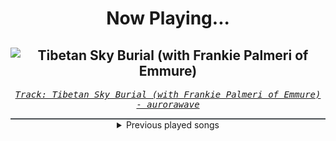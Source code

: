 <div align="center"> 
<h1>Now Playing...</h1>

![Tibetan Sky Burial (with Frankie Palmeri of Emmure)](https://i.scdn.co/image/ab67616d00001e0224d73d3be5b51472bf33ee28)
--
_<samp><a href="https://open.spotify.com/track/74cWyGHMi5UEZ3kdpDiDMb">Track: Tibetan Sky Burial (with Frankie Palmeri of Emmure) - aurorawave</a></samp>_

<div style="border: 1px #4B5054 solid"></div>
<details>
  <summary>
    Previous played songs
  </summary>
  <table>
    <thead>
      <tr>
        <th>
          Artist
        </th>
        <th>
          Song
        </th>
        <th>
          Link
        </th>
      </tr>
    </thead>
    <tbody>
      <tr><td>aurorawave</td><td>Tibetan Sky Burial (with Frankie Palmeri of Emmure)</td><td><a href="https://open.spotify.com/track/74cWyGHMi5UEZ3kdpDiDMb">https://open.spotify.com/track/74cWyGHMi5UEZ3kdpDiDMb</a></td></tr><tr><td>FOXCULT</td><td>THE EMERALD GROVE [feat. Tom Byrne]</td><td><a href="https://open.spotify.com/track/01KohufsjqDyfg82Dgv8cG">https://open.spotify.com/track/01KohufsjqDyfg82Dgv8cG</a></td></tr><tr><td>Disciple</td><td>Resurrecting Reasons</td><td><a href="https://open.spotify.com/track/5havO3Edwyy7qn748NYcfY">https://open.spotify.com/track/5havO3Edwyy7qn748NYcfY</a></td></tr><tr><td>Linkin Park</td><td>Up From the Bottom</td><td><a href="https://open.spotify.com/track/5IL3VPDy5siXiptYHF2aLS">https://open.spotify.com/track/5IL3VPDy5siXiptYHF2aLS</a></td></tr><tr><td>SICK PUPPIES</td><td>KNOCK YOUR LIGHTS OUT</td><td><a href="https://open.spotify.com/track/0ht10AkEELRB7YKvBfO8ux">https://open.spotify.com/track/0ht10AkEELRB7YKvBfO8ux</a></td></tr><tr><td>Citizen Soldier</td><td>Figure Me Out</td><td><a href="https://open.spotify.com/track/4p1fcHZzIjj1UIZgH9D38Q">https://open.spotify.com/track/4p1fcHZzIjj1UIZgH9D38Q</a></td></tr><tr><td>Memphis May Fire</td><td>Love Is War</td><td><a href="https://open.spotify.com/track/2iKYgFZXyC5GBxCbg2HCD7">https://open.spotify.com/track/2iKYgFZXyC5GBxCbg2HCD7</a></td></tr><tr><td>Annisokay</td><td>Inner Sanctum</td><td><a href="https://open.spotify.com/track/3LEIp7OkTqbGS6WBeivfv3">https://open.spotify.com/track/3LEIp7OkTqbGS6WBeivfv3</a></td></tr><tr><td>Arch Enemy</td><td>A Million Suns</td><td><a href="https://open.spotify.com/track/0RXtkfxtmUFb7kcDTXQfYk">https://open.spotify.com/track/0RXtkfxtmUFb7kcDTXQfYk</a></td></tr><tr><td>Evanescence</td><td>Afterlife (from the Netflix Series "Devil May Cry")</td><td><a href="https://open.spotify.com/track/3GAqddcV0nwMHQI5RfMXoI">https://open.spotify.com/track/3GAqddcV0nwMHQI5RfMXoI</a></td></tr><tr><td>Paul Udarov</td><td>Heartless</td><td><a href="https://open.spotify.com/track/4laidm7QyhsId0XX3RQ8Hk">https://open.spotify.com/track/4laidm7QyhsId0XX3RQ8Hk</a></td></tr><tr><td>Void Chapter</td><td>Target Acquired</td><td><a href="https://open.spotify.com/track/25x7xXk5m6oCO1x67J0HRY">https://open.spotify.com/track/25x7xXk5m6oCO1x67J0HRY</a></td></tr><tr><td>ENMY</td><td>Clarity</td><td><a href="https://open.spotify.com/track/3oQc00F78zXLeisBl1At7h">https://open.spotify.com/track/3oQc00F78zXLeisBl1At7h</a></td></tr><tr><td>CANTERVICE</td><td>Doomsday</td><td><a href="https://open.spotify.com/track/1kklxf8efgwrESn3Xcwpwj">https://open.spotify.com/track/1kklxf8efgwrESn3Xcwpwj</a></td></tr><tr><td>Blue Stahli</td><td>Not Over Til We Say So</td><td><a href="https://open.spotify.com/track/4GWjjctYOXTUs5lyCZvbNt">https://open.spotify.com/track/4GWjjctYOXTUs5lyCZvbNt</a></td></tr><tr><td>Celldweller</td><td>Too Many Tears</td><td><a href="https://open.spotify.com/track/6BYxcunaItPgAWBdmokB3c">https://open.spotify.com/track/6BYxcunaItPgAWBdmokB3c</a></td></tr><tr><td>The Algorithm</td><td>Decompilation</td><td><a href="https://open.spotify.com/track/7CrAk5H7nWgwXzVrkwyWHh">https://open.spotify.com/track/7CrAk5H7nWgwXzVrkwyWHh</a></td></tr><tr><td>Void Chapter</td><td>Reclaimer</td><td><a href="https://open.spotify.com/track/1E7C3OWH7JwjaTmFVqw5cY">https://open.spotify.com/track/1E7C3OWH7JwjaTmFVqw5cY</a></td></tr><tr><td>Zardonic</td><td>Pure Power (Original Mix)</td><td><a href="https://open.spotify.com/track/2T1a0p2yf1ENPsvoZHT73w">https://open.spotify.com/track/2T1a0p2yf1ENPsvoZHT73w</a></td></tr><tr><td>Nitroverts</td><td>Break The System</td><td><a href="https://open.spotify.com/track/4gmrtQKLVXho9YCNfViUVH">https://open.spotify.com/track/4gmrtQKLVXho9YCNfViUVH</a></td></tr>
    </tbody>
  </table>
</details>

</div>
